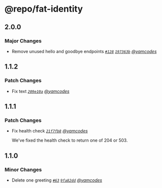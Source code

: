 # @repo/fat-identity

## 2.0.0

### Major Changes

- Remove unused hello and goodbye endpoints _[`#128`](https://github.com/yamcodes/firebase-auth-test/pull/128) [`197363b`](https://github.com/yamcodes/firebase-auth-test/commit/197363b33de0550c995e501e323b9c5f5f790090) [@yamcodes](https://github.com/yamcodes)_

## 1.1.2

### Patch Changes

- Fix text _[`209e10a`](https://github.com/yamcodes/firebase-auth-test/commit/209e10a7bdd588dd430eda08468e2753641ec27e) [@yamcodes](https://github.com/yamcodes)_

## 1.1.1

### Patch Changes

- Fix health check _[`21f7fb8`](https://github.com/yamcodes/firebase-auth-test/commit/21f7fb8771506848fd0a443f9f5c425c522067ea) [@yamcodes](https://github.com/yamcodes)_

  We've fixed the health check to return one of 204 or 503.

## 1.1.0

### Minor Changes

- Delete one greeting _[`#63`](https://github.com/yamcodes/firebase-auth-test/pull/63) [`9fa82dd`](https://github.com/yamcodes/firebase-auth-test/commit/9fa82dd642182e8fc51984d98bbbf29cc1cbf565) [@yamcodes](https://github.com/yamcodes)_

